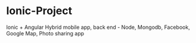 # Ionic-Project


Ionic + Angular Hybrid mobile app, 
back end - Node, 
Mongodb, 
Facebook, 
Google Map, 
Photo sharing app
